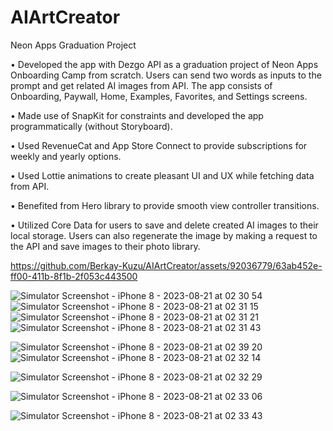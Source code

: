 # AIArtCreator
Neon Apps Graduation Project

•	Developed the app with Dezgo API as a graduation project of Neon Apps Onboarding Camp from scratch. Users can send two words as inputs to the prompt and get related AI images from API. The app consists of Onboarding, Paywall, Home, Examples, Favorites, and Settings screens.

•	Made use of SnapKit for constraints and developed the app programmatically (without Storyboard).

•	Used RevenueCat and App Store Connect to provide subscriptions for weekly and yearly options.

•	Used Lottie animations to create pleasant UI and UX while fetching data from API.

•	Benefited from Hero library to provide smooth view controller transitions.

•	Utilized Core Data for users to save and delete created AI images to their local storage. Users can also regenerate the image by making a request to the API and save images to their photo library.

https://github.com/Berkay-Kuzu/AIArtCreator/assets/92036779/63ab452e-ff00-411b-8f1b-2f053c443500

![Simulator Screenshot - iPhone 8 - 2023-08-21 at 02 30 54](https://github.com/Berkay-Kuzu/AIArtCreator/assets/92036779/6f74f381-7c3b-4a0c-be52-5c1288fb276c)
![Simulator Screenshot - iPhone 8 - 2023-08-21 at 02 31 15](https://github.com/Berkay-Kuzu/AIArtCreator/assets/92036779/38fbab72-fc1e-4f57-8e90-b63b766a78e0)
![Simulator Screenshot - iPhone 8 - 2023-08-21 at 02 31 21](https://github.com/Berkay-Kuzu/AIArtCreator/assets/92036779/f9fd61ba-dd8a-433a-9b0c-25ea0eb62198)
![Simulator Screenshot - iPhone 8 - 2023-08-21 at 02 31 43](https://github.com/Berkay-Kuzu/AIArtCreator/assets/92036779/4adbea6a-86c3-46dd-aa12-2c663c67fd00)

![Simulator Screenshot - iPhone 8 - 2023-08-21 at 02 39 20](https://github.com/Berkay-Kuzu/AIArtCreator/assets/92036779/36c5c6d8-fac3-4075-be22-b50cf5dd0d7b)
![Simulator Screenshot - iPhone 8 - 2023-08-21 at 02 32 14](https://github.com/Berkay-Kuzu/AIArtCreator/assets/92036779/dc5b0390-bd00-4f2f-ab55-d33b3be8ecf0)

![Simulator Screenshot - iPhone 8 - 2023-08-21 at 02 32 29](https://github.com/Berkay-Kuzu/AIArtCreator/assets/92036779/1faf0a30-c342-4eff-b4f2-d8c3dbc977de)

![Simulator Screenshot - iPhone 8 - 2023-08-21 at 02 33 06](https://github.com/Berkay-Kuzu/AIArtCreator/assets/92036779/d415a904-7287-4106-a6bb-f1dfa97aa2de)

![Simulator Screenshot - iPhone 8 - 2023-08-21 at 02 33 43](https://github.com/Berkay-Kuzu/AIArtCreator/assets/92036779/dbaa5e2c-d5ad-43ef-992f-2f4a22cf1296)








